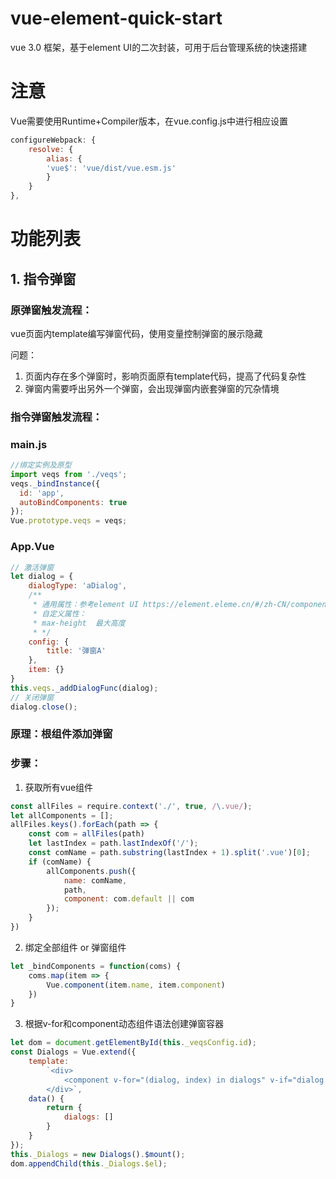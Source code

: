 # vue-element-quick-start
vue 3.0 框架，基于element UI的二次封装，可用于后台管理系统的快速搭建

# 注意
Vue需要使用Runtime+Compiler版本，在vue.config.js中进行相应设置

```javascript
configureWebpack: {
    resolve: {
        alias: {
        'vue$': 'vue/dist/vue.esm.js' 
        }
    }
},
```
# 功能列表

##  1. 指令弹窗

### 原弹窗触发流程：

vue页面内template编写弹窗代码，使用变量控制弹窗的展示隐藏

问题：
1. 页面内存在多个弹窗时，影响页面原有template代码，提高了代码复杂性
2. 弹窗内需要呼出另外一个弹窗，会出现弹窗内嵌套弹窗的冗杂情境



### 指令弹窗触发流程：

### main.js
```javascript
//绑定实例及原型
import veqs from './veqs';
veqs._bindInstance({
  id: 'app',
  autoBindComponents: true
});
Vue.prototype.veqs = veqs;
```

### App.Vue
```javascript
// 激活弹窗
let dialog = {
    dialogType: 'aDialog',
    /**
     * 通用属性：参考element UI https://element.eleme.cn/#/zh-CN/component/dialog  暂不支持slot：title
     * 自定义属性： 
     * max-height  最大高度
     * */
    config: {
        title: '弹窗A'
    },
    item: {}
}
this.veqs._addDialogFunc(dialog);
// 关闭弹窗
dialog.close();
```

### 原理：根组件添加弹窗

### 步骤：
1. 获取所有vue组件
```javascript
const allFiles = require.context('./', true, /\.vue/);
let allComponents = [];
allFiles.keys().forEach(path => {
    const com = allFiles(path)
    let lastIndex = path.lastIndexOf('/');
    const comName = path.substring(lastIndex + 1).split('.vue')[0];
    if (comName) {
        allComponents.push({
            name: comName,
            path,
            component: com.default || com
        });
    }
})
```
2. 绑定全部组件 or 弹窗组件
```javascript
let _bindComponents = function(coms) {
    coms.map(item => {
        Vue.component(item.name, item.component)
    })
}
```
3. 根据v-for和component动态组件语法创建弹窗容器
```javascript
let dom = document.getElementById(this._veqsConfig.id);
const Dialogs = Vue.extend({
    template: 
        `<div>
            <component v-for="(dialog, index) in dialogs" v-if="dialog.isShow" :is="dialog.dialogType" :dialog="dialog"></component>
        </div>`,
    data() {
        return {
            dialogs: []
        }
    }
});
this._Dialogs = new Dialogs().$mount();
dom.appendChild(this._Dialogs.$el);
```
